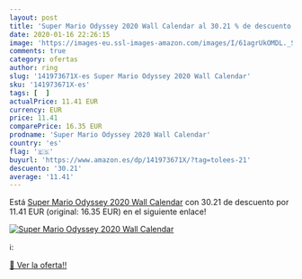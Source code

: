 ```yaml
---
layout: post
title: 'Super Mario Odyssey 2020 Wall Calendar al 30.21 % de descuento'
date: 2020-01-16 22:26:15
image: 'https://images-eu.ssl-images-amazon.com/images/I/61agrUkOMDL._SL200_.jpg'
comments: true
category: ofertas
author: ring
slug: '141973671X-es Super Mario Odyssey 2020 Wall Calendar'
sku: '141973671X-es'
tags: [  ]
actualPrice: 11.41 EUR
currency: EUR
price: 11.41
comparePrice: 16.35 EUR
prodname: 'Super Mario Odyssey 2020 Wall Calendar'
country: 'es'
flag: '🇪🇸'
buyurl: 'https://www.amazon.es/dp/141973671X/?tag=tolees-21'
descuento: '30.21'
average: '11.41'
---
```


Está [Super Mario Odyssey 2020 Wall Calendar](https://www.amazon.es/dp/141973671X/?tag=tolees-21) con 30.21 de descuento por 11.41 EUR (original: 16.35 EUR) en el siguiente enlace!

[![Super Mario Odyssey 2020 Wall Calendar](https://images-eu.ssl-images-amazon.com/images/I/61agrUkOMDL._SL200_.jpg)](https://www.amazon.es/dp/141973671X/?tag=tolees-21)

ℹ️:


[🛒 Ver la oferta!!](https://www.amazon.es/dp/141973671X/?tag=tolees-21)
